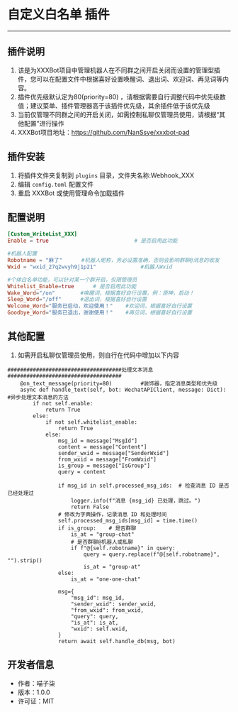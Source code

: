 # 自定义白名单 插件

--------------------------------------------------

## 插件说明

1. 该是为XXXBot项目中管理机器人在不同群之间开启关闭而设置的管理型插件，您可以在配置文件中根据喜好设置唤醒词、退出词、欢迎词、再见词等内容。
2. 插件优先级默认定为80(priority=80) ，请根据需要自行调整代码中优先级数值；建议菜单、插件管理器高于该插件优先级，其余插件低于该优先级
3. 当前仅管理不同群之间的开启关闭，如需控制私聊仅管理员使用，请根据“其他配置”进行操作
4. XXXBot项目地址：https://github.com/NanSsye/xxxbot-pad

## 插件安装 

1. 将插件文件夹复制到 `plugins` 目录，文件夹名称:Webhook_XXX
2. 编辑 `config.toml` 配置文件
3. 重启 XXXBot 或使用管理命令加载插件

## 配置说明

```toml
[Custom_WriteList_XXX]
Enable = true                           # 是否启用此功能

#机器人配置
Robotname = "麻了"      #机器人昵称，务必设置准确，否则会影响群聊@消息的收发
Wxid = "wxid_27q2wvyh9j1p21"              #机器人Wxid

#个体白名单功能，可以针对某一个群开启，仅限管理员
Whitelist_Enable=true      # 是否启用此功能
Wake_Word="/on"        #唤醒词，根据喜好自行设置，例：原神，启动！
Sleep_Word="/off"      #退出词，根据喜好自行设置
Welcome_Word="服务已启动，欢迎使用！"    #欢迎词，根据喜好自行设置
Goodbye_Word="服务已退出，谢谢使用！"    #再见词，根据喜好自行设置
```

## 其他配置
1. 如需开启私聊仅管理员使用，则自行在代码中增加以下内容

```
####################################处理文本消息####################################
    @on_text_message(priority=80)         #装饰器，指定消息类型和优先级
    async def handle_text(self, bot: WechatAPIClient, message: Dict):   #异步处理文本消息的方法
        if not self.enable:
            return True   
        else:
            if not self.whitelist_enable:
                return True
            else:
                msg_id = message["MsgId"]
                content = message["Content"]
                sender_wxid = message["SenderWxid"]
                from_wxid = message["FromWxid"]
                is_group = message["IsGroup"]
                query = content

                if msg_id in self.processed_msg_ids:  # 检查消息 ID 是否已经处理过
                    logger.info(f"消息 {msg_id} 已处理，跳过。")
                    return False
                # 修改为字典操作，记录消息 ID 和处理时间
                self.processed_msg_ids[msg_id] = time.time()
                if is_group:    # 是否群聊
                    is_at = "group-chat"
                    # 是否群聊@机器人或私聊
                    if f"@{self.robotname}" in query:
                        query = query.replace(f"@{self.robotname}", "").strip()
                        is_at = "group-at"
                else:
                    is_at = "one-one-chat"

                msg={ 
                    "msg_id": msg_id,
                    "sender_wxid": sender_wxid,
                    "from_wxid": from_wxid,
                    "query": query,
                    "is_at": is_at,
                    "wxid": self.wxid,
                }
                return await self.handle_db(msg, bot)
```


## 开发者信息

- 作者：喵子柒
- 版本：1.0.0
- 许可证：MIT
